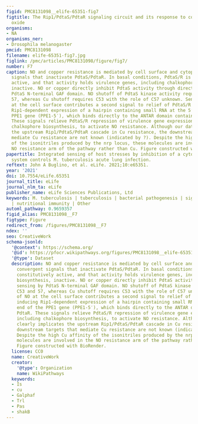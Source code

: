 ```yaml
---
figid: PMC8131098__elife-65351-fig7
figtitle: The Rip1/PdtaS/PdtaR signaling circuit and its response to copper and nitric
  oxide
organisms:
- NA
organisms_ner:
- Drosophila melanogaster
pmcid: PMC8131098
filename: elife-65351-fig7.jpg
figlink: /pmc/articles/PMC8131098/figure/fig7/
number: F7
caption: NO and copper resistance is mediated by cell surface and cytoplasmic convergent
  signals that inactivate PdtaS/PdtaR. In basal conditions, PdtaS/R is constitutively
  active, and that activity holds virulence genes, including chalkophore biosynthesis,
  inactive. NO or copper directly inhibit PdtaS activity through direct sensing by
  PdtaS N-terminal GAF domain. NO shutoff of PdtaS kinase activity requires C53 and
  57, whereas Cu shutoff requires C53 with the role of C57 unknown. Sensing of NO
  at the cell surface contributes a second signal to relief of PdtaS/R by inducing
  Rip1-dependent expression of a hairpin containing small RNA at the 5′ end of the
  PPE1 gene (PPE1-5′), which binds directly to the ANTAR domain containing PdtaR.
  These signals relieve PdtaS/R repression of virulence gene expression, including
  chalkophore biosynthesis, to activate NO resistance. Although our data clearly implicates
  the upstream Rip1/PdtaS/PdtaR cascade in Cu resistance, the downstream targets that
  mediate Cu resistance are not known (indicated by ?). Despite the high Cu affinity
  of the isonitriles produced by the nrp locus, these molecules are involved in the
  NO resistance arm of the pathway rather than Cu. Figure constructed with BioRender.
papertitle: Integrated sensing of host stresses by inhibition of a cytoplasmic two-component
  system controls M. tuberculosis acute lung infection.
reftext: John A Buglino, et al. eLife. 2021;10:e65351.
year: '2021'
doi: 10.7554/eLife.65351
journal_title: eLife
journal_nlm_ta: eLife
publisher_name: eLife Sciences Publications, Ltd
keywords: M. tuberculosis | tuberculosis | bacterial pathogenesis | signal transduction
  | nutritional immunity | Other
automl_pathway: 0.9659357
figid_alias: PMC8131098__F7
figtype: Figure
redirect_from: /figures/PMC8131098__F7
ndex: ''
seo: CreativeWork
schema-jsonld:
  '@context': https://schema.org/
  '@id': https://pfocr.wikipathways.org/figures/PMC8131098__elife-65351-fig7.html
  '@type': Dataset
  description: NO and copper resistance is mediated by cell surface and cytoplasmic
    convergent signals that inactivate PdtaS/PdtaR. In basal conditions, PdtaS/R is
    constitutively active, and that activity holds virulence genes, including chalkophore
    biosynthesis, inactive. NO or copper directly inhibit PdtaS activity through direct
    sensing by PdtaS N-terminal GAF domain. NO shutoff of PdtaS kinase activity requires
    C53 and 57, whereas Cu shutoff requires C53 with the role of C57 unknown. Sensing
    of NO at the cell surface contributes a second signal to relief of PdtaS/R by
    inducing Rip1-dependent expression of a hairpin containing small RNA at the 5′
    end of the PPE1 gene (PPE1-5′), which binds directly to the ANTAR domain containing
    PdtaR. These signals relieve PdtaS/R repression of virulence gene expression,
    including chalkophore biosynthesis, to activate NO resistance. Although our data
    clearly implicates the upstream Rip1/PdtaS/PdtaR cascade in Cu resistance, the
    downstream targets that mediate Cu resistance are not known (indicated by ?).
    Despite the high Cu affinity of the isonitriles produced by the nrp locus, these
    molecules are involved in the NO resistance arm of the pathway rather than Cu.
    Figure constructed with BioRender.
  license: CC0
  name: CreativeWork
  creator:
    '@type': Organization
    name: WikiPathways
  keywords:
  - Is
  - cu
  - Galphaf
  - Trl
  - Pas
  - shakB
---
```

